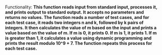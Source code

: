 Functionality: **This function reads input from standard input, processes it, and prints output to standard output. It accepts no parameters and returns no values. The function reads a number of test cases, and for each test case, it reads two integers n and k, followed by k pairs of integers. It then calculates the value of m based on the input and prints a value based on the value of m. If m is 0, it prints 0. If m is 1, it prints 1. If m is greater than 1, it calculates a value using dynamic programming and prints the result modulo 10^9 + 7. The function repeats this process for each test case.**